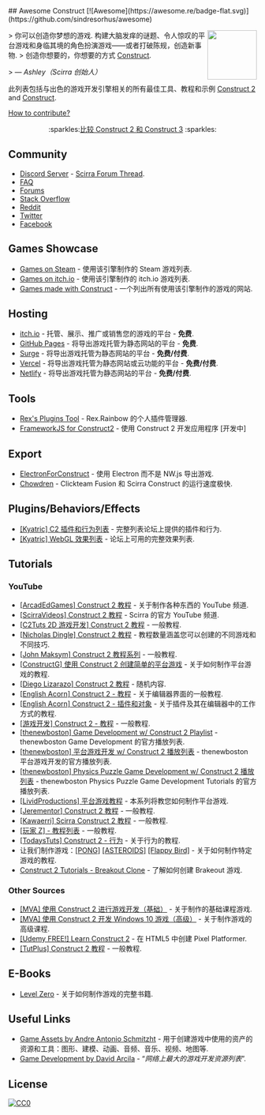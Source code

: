 <div class="github-widget" data-repo="ConstructCommunity/awesome-construct"></div>
<script async src="https://pagead2.googlesyndication.com/pagead/js/adsbygoogle.js"></script><ins class="adsbygoogle" style="display:block" data-ad-client="ca-pub-6890694312814945" data-ad-slot="5473692530" data-ad-format="auto"  data-full-width-responsive="true"></ins><script>(adsbygoogle = window.adsbygoogle || []).push({});</script>
## Awesome Construct [![Awesome](https://awesome.re/badge-flat.svg)](https://github.com/sindresorhus/awesome)

[<img src="https://construct-static.com/images/v861/r/global/construct-3-logo_v130.png" align="right" width="100">](https://www.construct.net/)

 &gt; 你可以创造你梦想的游戏. 构建大脑发痒的谜题、令人惊叹的平台游戏和身临其境的角色扮演游戏——或者打破陈规，创造新事物.
&gt; 创造你想要的，你想要的方式 [Construct](https://www.construct.net).
>
&gt; — <cite>Ashley（Scirra 创始人）</cite>

此列表包括与出色的游戏开发引擎相关的所有最佳工具、教程和示例 [Construct 2](https://www.scirra.com/construct2) and [Construct](https://www.construct.net).

[How to contribute?](https://github.com/armaldio/awesome-construct/blob/master/contributing.md)

<p align="center">  
   :sparkles:<a href="https://github.com/WebCreationClub/awesome-construct/blob/master/c2vsc3.md">比较 Construct 2 和 Construct 3</a> :sparkles:
</p>




## Community
- [Discord Server](https://discord.gg/8RJBHbX) - [Scirra Forum Thread](https://www.construct.net/forum/construct-2/general-discussion-17/there-is-a-construct-2-discord-117214).
- [FAQ](https://www.construct.net/forum/construct-2/how-do-i-18/how-do-i-frequently-asked-ques-41236)
- [Forums](https://www.construct.net/forum)
- [Stack Overflow](https://stackoverflow.com/questions/tagged/construct-3+or+construct-2)
- [Reddit](https://www.reddit.com/r/construct/)
- [Twitter](https://twitter.com/constructteam)
- [Facebook](https://www.facebook.com/ConstructTeam/)

## Games Showcase
- [Games on Steam](http://steamcommunity.com/sharedfiles/filedetails/?id=103535227) - 使用该引擎制作的 Steam 游戏列表.
- [Games on itch.io](https://itch.io/games/tag-construct-2/tag-construct-3) - 使用该引擎制作的 itch.io 游戏列表.
- [Games made with Construct](https://www.madewithconstruct.com/) - 一个列出所有使用该引擎制作的游戏的网站.

## Hosting
- [itch.io](http://www.itch.io) - 托管、展示、推广或销售您的游戏的平台 - **免费**.
- [GitHub Pages](http://pages.github.com) - 将导出游戏托管为静态网站的平台 - **免费**.
- [Surge](https://surge.sh/) - 将导出游戏托管为静态网站的平台 - **免费/付费**.
- [Vercel](https://vercel.com/) - 将导出游戏托管为静态网站或云功能的平台 - **免费/付费**.
- [Netlify](https://www.netlify.com/) - 将导出游戏托管为静态网站的平台 - **免费/付费**.

## Tools
- [Rex's Plugins Tool](https://rexrainbow.github.io/C2RexDoc/c2rexplugins.weebly.com/index.html) - Rex.Rainbow 的个人插件管理器.
- [FrameworkJS for Construct2](https://c2.frameworkjs.eth.limo/) - 使用 Construct 2 开发应用程序 [开发中]

## Export 
- [ElectronForConstruct](https://electronforconstruct.armaldio.xyz) - 使用 Electron 而不是 NW.js 导出游戏.
- [Chowdren](https://mp2.dk/chowdren/) - Clickteam Fusion 和 Scirra Construct 的运行速度极快.

## Plugins/Behaviors/Effects
- [[Kyatric] C2 插件和行为列表](https://www.construct.net/forum/extending-construct-2/addons-29/c2-plugins-and-behaviors-list-42712) - 完整列表论坛上提供的插件和行为.
- [[Kyatric] WebGL 效果列表](https://www.construct.net/forum/extending-construct-2/effects-31/webgl-effects-list-51897) - 论坛上可用的完整效果列表.

## Tutorials
### YouTube

- [[ArcadEdGames] Construct 2 教程](https://www.youtube.com/playlist?list=PLmyh0_jcCzcoPTgHkm4CJSw_sdK5lPSb_) - 关于制作各种东西的 YouTube 频道.
- [[ScirraVideos] Construct 2 教程](https://www.youtube.com/user/ScirraVideos/playlists) - Scirra 的官方 YouTube 频道.
- [[C2Tuts 2D 游戏开发] Construct 2 教程](https://www.youtube.com/playlist?list=PLGdBDrsyOPm9XGiq1w_8DvbEQbHmkn7fx) - 一般教程.
- [[Nicholas Dingle] Construct 2 教程](https://www.youtube.com/playlist?list=PLsJBMeqEdtggBJBiuX8bnF10ewHjdE20e) - 教程数量涵盖您可以创建的不同游戏和不同技巧.
- [[John Maksym] Construct 2 教程系列](https://www.youtube.com/playlist?list=PLq6aUvz66jtfnuyOKnPXO5dZly6CB8naA) - 一般教程.
- [[ConstructG] 使用 Construct 2 创建简单的平台游戏](https://www.youtube.com/playlist?list=PLxwakQrJudt_NQlMp6oVuBdB-WIDKgoQ3) - 关于如何制作平台游戏的教程.
- [[Diego Lizarazo] Construct 2 教程](https://www.youtube.com/user/kanedarkon/videos?view=0&amp;flow=grid&amp;sort=da) - 随机内容.
- [[English Acorn] Construct 2 - 教程](https://www.youtube.com/playlist?list=PLusL6SZZRaWr4zqm6GrQHmOuShwtypRJ5) - 关于编辑器界面的一般教程.
- [[English Acorn] Construct 2 - 插件和对象](https://www.youtube.com/playlist?list=PLusL6SZZRaWqP6UmVPs9Ml8BRo2t-wvnT) - 关于插件及其在编辑器中的工作方式的教程.
- [[游戏开发] Construct 2 - 教程](https://www.youtube.com/channel/UCCR955dujboBxEN2VJlZwJw/playlists) - 一般教程.
- [[thenewboston] Game Development w/ Construct 2 Playlist](https://www.youtube.com/playlist?list=PL6gx4Cwl9DGAfHxsK6bji7trLS-N0nKF-) - thenewboston Game Development 的官方播放列表.
- [[thenewboston] 平台游戏开发 w/ Construct 2 播放列表](https://www.youtube.com/playlist?list=PL6gx4Cwl9DGAp287UuTE0-K7Ty-b8rGAX) - thenewboston 平台游戏开发的官方播放列表.
- [[thenewboston] Physics Puzzle Game Development w/ Construct 2 播放列表](https://www.youtube.com/playlist?list=PL6gx4Cwl9DGDexNbWi0uPBP6buduUZO3Q) - thenewboston Physics Puzzle Game Development Tutorials 的官方播放列表.
- [[LividProductions] 平台游戏教程](https://www.youtube.com/playlist?list=PLz66pfeeD4TcPN9kO7JlqiITpgi_WWgn7) - 本系列将教您如何制作平台游戏.
- [[Jerementor] Construct 2 教程](https://www.youtube.com/channel/UCQkYeiHm9URZsa7nugUg1lw/playlists) - 一般教程.
- [[Kawaerri] Scirra Construct 2 教程](https://www.youtube.com/playlist?list=PLdn9X5UVD8H1dEcWVjYU9E5fbpPGjZnQv) - 一般教程.
- [[玩家 Z] - 教程列表](https://www.youtube.com/channel/UCXIcG5r9W_Iw6dui35g9oLQ/playlists) - 一般教程.
- [[TodaysTuts] Construct 2 - 行为](https://www.youtube.com/playlist?list=PLO3K3VFvlU6B1InGyrx7Iz7w_MDizWlXK) - 关于行为的教程.
- 让我们制作游戏：[[PONG]](https://www.youtube.com/watch?v=cvItNHEMB80) [[ASTEROIDS]](https://www.youtube.com/watch?v=nYULTk2BpKY) [ [Flappy Bird]](https://www.youtube.com/watch?v=eBccn1qMB_U) - 关于如何制作特定游戏的教程.
- [Construct 2 Tutorials - Breakout Clone](https://www.youtube.com/playlist?list=PL59F92017DA9887DB) - 了解如何创建 Brakeout 游戏.

### Other Sources

- [[MVA] 使用 Construct 2 进行游戏开发（基础）](https://mva.microsoft.com/en-US/training-courses/game-development-with-construct-2-8355) - 关于制作的基础课程游戏.
- [[MVA] 使用 Construct 2 开发 Windows 10 游戏（高级）](https://mva.microsoft.com/en-US/training-courses/developing-windows-10-games-with-construct-2-16335 ) - 关于制作游戏的高级课程.
- [[Udemy FREE!] Learn Construct 2](https://www.udemy.com/learn-construct-2-creating-a-pixel-platformer-in-html5/) - 在 HTML5 中创建 Pixel Platformer.
- [[TutPlus] Construct 2 教程](https://gamedevelopment.tutsplus.com/categories/construct-2) - 一般教程.

## E-Books
- [Level Zero](https://www.construct.net/blogs/construct-official-blog-1/level-zero-free-construct-2-book-853) - 关于如何制作游戏的完整书籍.

## Useful Links
- [Game Assets by Andre Antonio Schmitzht](https://game-assets.zeef.com/andre.antonio.schmitz) - 用于创建游戏中使用的资产的资源和工具：图形、建模、动画、音频、音乐、视频、地图等.
- [Game Development by David Arcila](https://game-development.zeef.com/david.arcila) - “*网络上最大的游戏开发资源列表*”.

## License
[![CC0](http://mirrors.creativecommons.org/presskit/buttons/88x31/svg/cc-zero.svg)](https://creativecommons.org/publicdomain/zero/1.0/)
